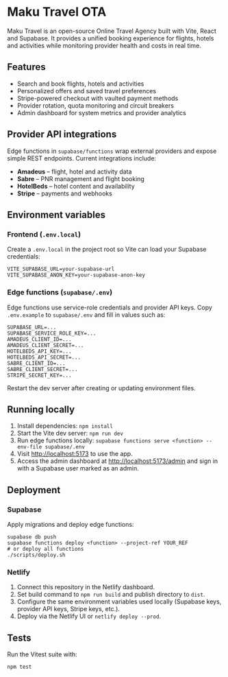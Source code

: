 # Maku Travel OTA

Maku Travel is an open-source Online Travel Agency built with Vite, React and Supabase. It provides a unified booking experience for flights, hotels and activities while monitoring provider health and costs in real time.

## Features
- Search and book flights, hotels and activities
- Personalized offers and saved travel preferences
- Stripe-powered checkout with vaulted payment methods
- Provider rotation, quota monitoring and circuit breakers
- Admin dashboard for system metrics and provider analytics

## Provider API integrations
Edge functions in `supabase/functions` wrap external providers and expose simple REST endpoints. Current integrations include:

- **Amadeus** – flight, hotel and activity data
- **Sabre** – PNR management and flight booking
- **HotelBeds** – hotel content and availability
- **Stripe** – payments and webhooks

## Environment variables
### Frontend (`.env.local`)
Create a `.env.local` in the project root so Vite can load your Supabase credentials:

```
VITE_SUPABASE_URL=your-supabase-url
VITE_SUPABASE_ANON_KEY=your-supabase-anon-key
```

### Edge functions (`supabase/.env`)
Edge functions use service-role credentials and provider API keys. Copy `.env.example` to `supabase/.env` and fill in values such as:

```
SUPABASE_URL=...
SUPABASE_SERVICE_ROLE_KEY=...
AMADEUS_CLIENT_ID=...
AMADEUS_CLIENT_SECRET=...
HOTELBEDS_API_KEY=...
HOTELBEDS_API_SECRET=...
SABRE_CLIENT_ID=...
SABRE_CLIENT_SECRET=...
STRIPE_SECRET_KEY=...
```

Restart the dev server after creating or updating environment files.

## Running locally
1. Install dependencies: `npm install`
2. Start the Vite dev server: `npm run dev`
3. Run edge functions locally: `supabase functions serve <function> --env-file supabase/.env`
4. Visit [http://localhost:5173](http://localhost:5173) to use the app.
5. Access the admin dashboard at [http://localhost:5173/admin](http://localhost:5173/admin) and sign in with a Supabase user marked as an admin.

## Deployment
### Supabase
Apply migrations and deploy edge functions:

```
supabase db push
supabase functions deploy <function> --project-ref YOUR_REF
# or deploy all functions
./scripts/deploy.sh
```

### Netlify
1. Connect this repository in the Netlify dashboard.
2. Set build command to `npm run build` and publish directory to `dist`.
3. Configure the same environment variables used locally (Supabase keys, provider API keys, Stripe keys, etc.).
4. Deploy via the Netlify UI or `netlify deploy --prod`.

## Tests
Run the Vitest suite with:

```
npm test
```
